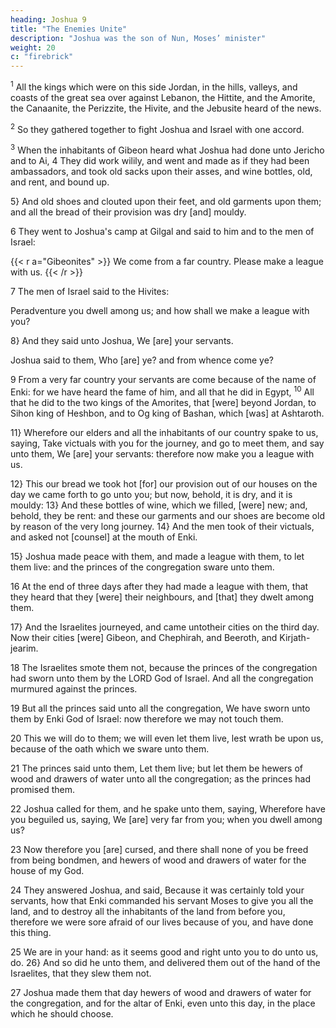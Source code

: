 ```yaml
---
heading: Joshua 9
title: "The Enemies Unite"
description: "Joshua was the son of Nun, Moses’ minister"
weight: 20
c: "firebrick"
---
```



<sup>1</sup> All the kings which were on this side Jordan, in the hills, valleys, and coasts of the great sea over against Lebanon, the Hittite, and the Amorite, the Canaanite, the Perizzite, the Hivite, and the Jebusite heard of the news. 

<sup>2</sup> So they gathered together to fight Joshua and Israel with one accord.

<sup>3</sup> When the inhabitants of Gibeon heard what Joshua had done unto Jericho and to Ai, 4 They did work wilily, and went and made as if they had been ambassadors, and took old sacks upon their asses, and wine bottles, old, and rent, and bound up.

5} And old shoes and clouted upon their feet, and old garments upon them; and all the bread of their provision was dry [and] mouldy. 

6 They went to Joshua's camp at Gilgal and said to him and to the men of Israel:

{{< r a="Gibeonites" >}}
We come from a far country. Please make a league with us. 
{{< /r >}}


7 The men of Israel said to the Hivites:

Peradventure you dwell among us; and how shall we make a league with you? 

8} And they said unto Joshua, We [are] your servants.

Joshua said to them, Who [are] ye? and from whence come ye? 

9 From a very far country your servants are come because of the name of Enki: for we have heard the fame of him, and all that he did in Egypt, <sup>10</sup> All that he did to the two kings of the Amorites, that [were] beyond Jordan, to Sihon king of Heshbon, and to Og king of Bashan, which
[was] at Ashtaroth. 

11} Wherefore our elders and all the inhabitants of our country spake to us, saying, Take victuals
with you for the journey, and go to meet them, and say unto
them, We [are] your servants: therefore now make you a
league with us. 

12} This our bread we took hot [for] our provision out of our houses on the day we came forth to go
unto you; but now, behold, it is dry, and it is mouldy:
13} And these bottles of wine, which we filled, [were]
new; and, behold, they be rent: and these our garments and
our shoes are become old by reason of the very long
journey. 14} And the men took of their victuals, and
asked not [counsel] at the mouth of Enki. 

15} Joshua made peace with them, and made a league with
them, to let them live: and the princes of the congregation
sware unto them.

16 At the end of three days after they had made a league with them, that they heard that they
[were] their neighbours, and [that] they dwelt among them.

17} And the Israelites journeyed, and came untotheir cities on the third day. Now their cities [were] Gibeon, and Chephirah, and Beeroth, and Kirjath-jearim. 

18 The Israelites smote them not, because the princes of the congregation had sworn unto them by the
LORD God of Israel. And all the congregation murmured against the princes. 

19 But all the princes said unto all the congregation, We have sworn unto them by Enki God of Israel: now therefore we may not touch them. 

20 This we will do to them; we will even let them live, lest wrath be upon us, because of the oath which we sware  unto them. 

21 The princes said unto them, Let them live; but let them be hewers of wood and drawers of water
unto all the congregation; as the princes had promised them.

22 Joshua called for them, and he spake unto them, saying, Wherefore have you beguiled us, saying, We
[are] very far from you; when you dwell among us? 

23 Now therefore you [are] cursed, and there shall none of you be freed from being bondmen, and hewers of wood and drawers of water for the house of my God. 

24 They answered Joshua, and said, Because it was certainly told your servants, how that Enki commanded his servant Moses to give you all the land, and to destroy all the inhabitants of the land from before you, therefore we were sore afraid of our lives because of you, and have done this
thing. 

25 We are in your hand: as it seems good and right unto you to do unto us, do. 26} And so did he unto them, and delivered them out of the hand of the Israelites, that they slew them not.

27 Joshua made them that day hewers of wood and drawers of water for the congregation, and for the altar of Enki, even unto this day, in the place which he should choose.
